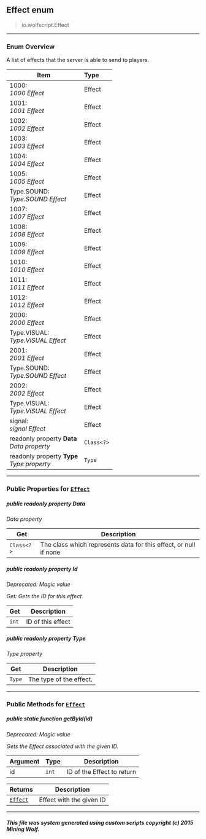 ## Effect __enum__

>io.wolfscript.Effect

---

### Enum Overview

A list of effects that the server is able to send to players.

Item | Type   
--- | :--- 
1000: <br> _1000 Effect_ | Effect
1001: <br> _1001 Effect_ | Effect
1002: <br> _1002 Effect_ | Effect
1003: <br> _1003 Effect_ | Effect
1004: <br> _1004 Effect_ | Effect
1005: <br> _1005 Effect_ | Effect
Type.SOUND: <br> _Type.SOUND Effect_ | Effect
1007: <br> _1007 Effect_ | Effect
1008: <br> _1008 Effect_ | Effect
1009: <br> _1009 Effect_ | Effect
1010: <br> _1010 Effect_ | Effect
1011: <br> _1011 Effect_ | Effect
1012: <br> _1012 Effect_ | Effect
2000: <br> _2000 Effect_ | Effect
Type.VISUAL: <br> _Type.VISUAL Effect_ | Effect
2001: <br> _2001 Effect_ | Effect
Type.SOUND: <br> _Type.SOUND Effect_ | Effect
2002: <br> _2002 Effect_ | Effect
Type.VISUAL: <br> _Type.VISUAL Effect_ | Effect
signal: <br> _signal Effect_ | Effect
 readonly property __Data__ <br> _Data property_ | `Class<?>`
 readonly property __Type__ <br> _Type property_ | `Type`



---


### Public Properties for [`Effect`](Effect.md)

##### <a id='data'></a>public  readonly property __Data__

_Data property_

Get | Description
--- | --- 
`Class<?>` | The class which represents data for this effect, or null if none



##### <a id='id'></a>public  readonly property __Id__
_Deprecated: Magic value_

_Get: Gets the ID for this effect._

Get | Description
--- | --- 
`int` | ID of this effect



##### <a id='type'></a>public  readonly property __Type__

_Type property_

Get | Description
--- | --- 
`Type` | The type of the effect.



---

### Public Methods for [`Effect`](Effect.md)

##### <a id='getbyid'></a>public static function __getById__(id)
_Deprecated: Magic value_

_Gets the Effect associated with the given ID._

Argument | Type | Description  
--- | --- | --- 
id | `int` | ID of the Effect to return

Returns | Description
--- | --- 
[`Effect`](Effect.md) | Effect with the given ID


---


##### This file was system generated using custom scripts copyright (c) 2015 Mining Wolf.
	


